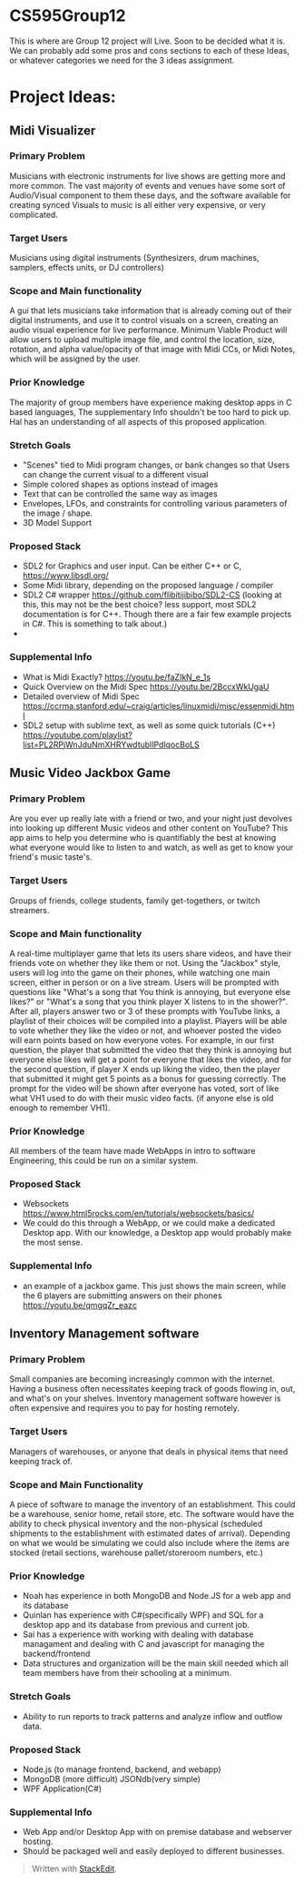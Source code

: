 
# CS595Group12
This is where are Group 12 project will Live. Soon to be decided what it is. 
We can probably add some pros and cons sections to each of these Ideas, or whatever categories we need for the 3 ideas assignment. 

# Project Ideas:
## Midi Visualizer

### Primary Problem
Musicians with electronic instruments for live shows are getting more and more common. The vast majority of events and venues have some sort of Audio/Visual component to them these days, and the software available for creating synced Visuals to music is all either very expensive, or very complicated. 

### Target Users
Musicians using digital instruments (Synthesizers, drum machines, samplers, effects units, or DJ controllers) 

### Scope and Main functionality
A gui that lets musicians take information that is already coming out of their digital instruments, and use it to control visuals on a screen, creating an audio visual experience for live performance. Minimum Viable Product will allow users to upload multiple image file, and control the location, size, rotation, and alpha value/opacity of that image with Midi CCs, or Midi Notes, which will be assigned by the user. 

### Prior Knowledge 
The majority of group members have experience making desktop apps in C based languages, 
The supplementary Info shouldn't be too hard to pick up. Hal has an understanding of all aspects of this proposed 
application. 

### Stretch Goals
- "Scenes" tied to Midi program changes, or bank changes so that Users can change the current visual to a different visual 
- Simple colored shapes as options instead of images
- Text that can be controlled the same way as images
- Envelopes, LFOs, and constraints for controlling various parameters of the image / shape.
- 3D Model Support 
    
### Proposed Stack
- SDL2 for Graphics and user input. Can be either C++ or C, https://www.libsdl.org/
- Some Midi library, depending on the proposed language / compiler
- SDL2 C# wrapper https://github.com/flibitijibibo/SDL2-CS (looking at this, this may not be the best choice? less support, most SDL2 documentation is for C++. Though there are a fair few example projects in C#. This is something to talk about.)
- 
### Supplemental Info
- What is Midi Exactly? https://youtu.be/faZIkN_e_1s
- Quick Overview on the Midi Spec https://youtu.be/2BccxWkUgaU
- Detailed overview of Midi Spec https://ccrma.stanford.edu/~craig/articles/linuxmidi/misc/essenmidi.html
- SDL2 setup with sublime text, as well as some quick tutorials (C++) https://youtube.com/playlist?list=PL2RPjWnJduNmXHRYwdtublIPdlqocBoLS 


## Music Video Jackbox Game
### Primary Problem
Are you ever up really late with a friend or two, and your night just devolves into looking up different Music videos and other content on YouTube? This app aims to help you determine who is quantifiably the best at knowing what everyone would like to listen to and watch, as well as get to know your friend's music taste's.

### Target Users
Groups of friends, college students, family get-togethers, or twitch streamers.  

### Scope and Main functionality
A real-time multiplayer game that lets its users share videos, and have their friends vote on whether they like them or not. Using the "Jackbox" style, users will log into the game on their phones, while watching one main screen, either in person or on a live stream. Users will be prompted with questions like "What's a song that You think is annoying, but everyone else likes?" or "What's a song that you think player X listens to in the shower?". After all, players answer two or 3 of these prompts with YouTube links, a playlist of their choices will be compiled into a playlist. Players will be able to vote whether they like the video or not, and whoever posted the video will earn points based on how everyone votes. For example, in our first question, the player that submitted the video that they think is annoying but everyone else likes will get a point for everyone that likes the video, and for the second question, if player X ends up liking the video, then the player that submitted it might get 5 points as a bonus for guessing correctly. The prompt for the video will be shown after everyone has voted, sort of like what VH1 used to do with their music video facts. (if anyone else is old enough to remember VH1).

### Prior Knowledge
All members of the team have made WebApps in intro to software Engineering, this could be run on a similar system. 

### Proposed Stack
- Websockets https://www.html5rocks.com/en/tutorials/websockets/basics/
- We could do this through a WebApp, or we could make a dedicated Desktop app. With our knowledge, a Desktop app would probably make the most sense.

### Supplemental Info
- an example of a jackbox game. This just shows the main screen, while the 6 players are submitting answers on their phones https://youtu.be/qmgqZr_eazc 


## Inventory Management software

### Primary Problem
Small companies are becoming increasingly common with the internet. Having a business often necessitates keeping track of goods flowing in, out, and what's on your shelves. Inventory management software however is often expensive and requires you to pay for hosting remotely.

### Target Users
Managers of warehouses, or anyone that deals in physical items that need keeping track of. 

### Scope and Main Functionality
A piece of software to manage the inventory of an establishment. This could be a warehouse, senior home, retail store, etc. The software would have the ability to check physical inventory and the non-physical (scheduled shipments to the establishment with estimated dates of arrival). Depending on what we would be simulating we could also include where the items are stocked (retail sections, warehouse pallet/storeroom numbers, etc.)

### Prior Knowledge
- Noah has experience in both MongoDB and Node.JS for a web app and its database
- Quinlan has experience with C#(specifically WPF) and SQL for a desktop app and its database from previous and current job.
- Sai has a experience with working with dealing with database managament and dealing with C and javascript for managing the backend/frontend
- Data structures and organization will be the main skill needed which all team members have from their schooling at a minimum.

### Stretch Goals
- Ability to run reports to track patterns and analyze inflow and outflow data.

### Proposed Stack
- Node.js (to manage frontend, backend, and webapp)
- MongoDB (more difficult) JSONdb(very simple)
- WPF Application(C#)

### Supplemental Info
- Web App and/or Desktop App with on premise database and webserver hosting.
- Should be packaged well and easily deployed to different businesses.

> Written with [StackEdit](https://stackedit.io/).
